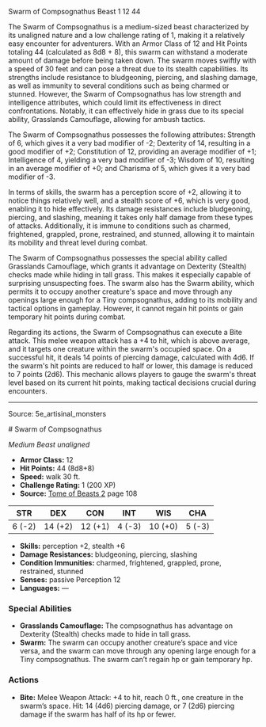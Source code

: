 <MonsterName/>Swarm of Compsognathus</MonsterName>
<CreatureType/>Beast</CreatureType>
<CR/>1</CR>
<AC/>12</AC>
<HP/>44</HP>
<summary>The Swarm of Compsognathus is a medium-sized beast characterized by its unaligned nature and a low challenge rating of 1, making it a relatively easy encounter for adventurers. With an Armor Class of 12 and Hit Points totaling 44 (calculated as 8d8 + 8), this swarm can withstand a moderate amount of damage before being taken down. The swarm moves swiftly with a speed of 30 feet and can pose a threat due to its stealth capabilities. Its strengths include resistance to bludgeoning, piercing, and slashing damage, as well as immunity to several conditions such as being charmed or stunned. However, the Swarm of Compsognathus has low strength and intelligence attributes, which could limit its effectiveness in direct confrontations. Notably, it can effectively hide in grass due to its special ability, Grasslands Camouflage, allowing for ambush tactics.</summary>

<detail>

The Swarm of Compsognathus possesses the following attributes: Strength of 6, which gives it a very bad modifier of -2; Dexterity of 14, resulting in a good modifier of +2; Constitution of 12, providing an average modifier of +1; Intelligence of 4, yielding a very bad modifier of -3; Wisdom of 10, resulting in an average modifier of +0; and Charisma of 5, which gives it a very bad modifier of -3. 

In terms of skills, the swarm has a perception score of +2, allowing it to notice things relatively well, and a stealth score of +6, which is very good, enabling it to hide effectively. Its damage resistances include bludgeoning, piercing, and slashing, meaning it takes only half damage from these types of attacks. Additionally, it is immune to conditions such as charmed, frightened, grappled, prone, restrained, and stunned, allowing it to maintain its mobility and threat level during combat.

The Swarm of Compsognathus possesses the special ability called Grasslands Camouflage, which grants it advantage on Dexterity (Stealth) checks made while hiding in tall grass. This makes it especially capable of surprising unsuspecting foes. The swarm also has the Swarm ability, which permits it to occupy another creature's space and move through any openings large enough for a Tiny compsognathus, adding to its mobility and tactical options in gameplay. However, it cannot regain hit points or gain temporary hit points during combat.

Regarding its actions, the Swarm of Compsognathus can execute a Bite attack. This melee weapon attack has a +4 to hit, which is above average, and it targets one creature within the swarm's occupied space. On a successful hit, it deals 14 points of piercing damage, calculated with 4d6. If the swarm's hit points are reduced to half or lower, this damage is reduced to 7 points (2d6). This mechanic allows players to gauge the swarm's threat level based on its current hit points, making tactical decisions crucial during encounters.</detail>



---

Source: 5e_artisinal_monsters

<statblock>
# Swarm of Compsognathus

*Medium* *Beast* *unaligned*

- **Armor Class:** 12
- **Hit Points:** 44 (8d8+8)
- **Speed:** walk 30 ft.
- **Challenge Rating:** 1 (200 XP)
- **Source:** [Tome of Beasts 2](https://koboldpress.com/kpstore/product/tome-of-beasts-2-for-5th-edition) page 108

| STR | DEX | CON | INT | WIS | CHA |
| --- | --- | --- | --- | --- | --- |
| 6 (-2) | 14 (+2) | 12 (+1) | 4 (-3) | 10 (+0) | 5 (-3) |

- **Skills:** perception +2, stealth +6
- **Damage Resistances:** bludgeoning, piercing, slashing
- **Condition Immunities:** charmed, frightened, grappled, prone, restrained, stunned
- **Senses:** passive Perception 12
- **Languages:** —

### Special Abilities

- **Grasslands Camouflage:** The compsognathus has advantage on Dexterity (Stealth) checks made to hide in tall grass.
- **Swarm:** The swarm can occupy another creature’s space and vice versa, and the swarm can move through any opening large enough for a Tiny compsognathus. The swarm can’t regain hp or gain temporary hp.

### Actions

- **Bite:** Melee Weapon Attack: +4 to hit, reach 0 ft., one creature in the swarm’s space. Hit: 14 (4d6) piercing damage, or 7 (2d6) piercing damage if the swarm has half of its hp or fewer.


</statblock>


